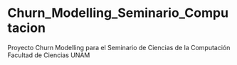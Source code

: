 # Churn_Modelling_Seminario_Computacion
Proyecto Churn Modelling para el Seminario de Ciencias de la Computación Facultad de Ciencias UNAM
